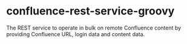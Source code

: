 # confluence-rest-service-groovy

The REST service to operate in bulk on remote Confluence content by providing Confluence URL, login data and content data.
